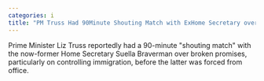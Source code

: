 ```yaml
---
categories: i
title: "PM Truss Had 90Minute Shouting Match with ExHome Secretary over Immigration Betrayal"
---
```

Prime Minister Liz Truss reportedly had a 90-minute "shouting match" with the now-former Home Secretary Suella Braverman over broken promises, particularly on controlling immigration, before the latter was forced from office. 